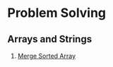 # Problem Solving

## Arrays and Strings

1. [Merge Sorted Array](./ProblemSolving/Arrays/MergeSortedArray.cs)

